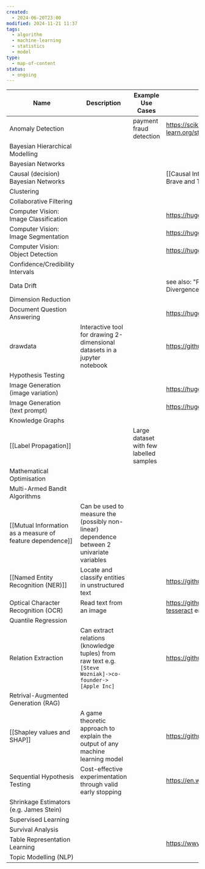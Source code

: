 ```yaml
---
created:
  - 2024-06-20T23:00
modified: 2024-11-21 11:37
tags:
  - algorithm
  - machine-learning
  - statistics
  - model
type:
  - map-of-content
status:
  - ongoing
---
```


| Name                                                      | Description                                                                                                        | Example Use Cases                       | Useful Resources/Links                                                                                                   |
| --------------------------------------------------------- | ------------------------------------------------------------------------------------------------------------------ | --------------------------------------- | ------------------------------------------------------------------------------------------------------------------------ |
| Anomaly Detection                                         |                                                                                                                    | payment fraud detection                 | <https://scikit-learn.org/stable/modules/outlier_detection.html>                                                         |
| Bayesian Hierarchical Modelling                           |                                                                                                                    |                                         |                                                                                                                          |
| Bayesian Networks                                         |                                                                                                                    |                                         |                                                                                                                          |
| Causal (decision) Bayesian Networks                       |                                                                                                                    |                                         | [[Causal Inference]] [[Causal Inference for The Brave and True]]                                                         |
| Clustering                                                |                                                                                                                    |                                         |                                                                                                                          |
| Collaborative Filtering                                   |                                                                                                                    |                                         |                                                                                                                          |
| Computer Vision: Image Classification                     |                                                                                                                    |                                         | <https://huggingface.co/models>                                                                                          |
| Computer Vision: Image Segmentation                       |                                                                                                                    |                                         | <https://huggingface.co/models>                                                                                          |
| Computer Vision: Object Detection                         |                                                                                                                    |                                         | <https://huggingface.co/models>                                                                                          |
| Confidence/Credibility Intervals                          |                                                                                                                    |                                         |                                                                                                                          |
| Data Drift                                                |                                                                                                                    |                                         | see also: "Population Stability Index" (PSI), "KL Divergence"                                                            |
| Dimension Reduction                                       |                                                                                                                    |                                         |                                                                                                                          |
| Document Question Answering                               |                                                                                                                    |                                         | <https://huggingface.co/models>                                                                                          |
| drawdata                                                  | Interactive tool for drawing 2-dimensional datasets in a jupyter notebook                                          |                                         | https://github.com/koaning/drawdata                                                                                      |
| Hypothesis Testing                                        |                                                                                                                    |                                         |                                                                                                                          |
| Image Generation (image variation)                        |                                                                                                                    |                                         | <https://huggingface.co/models>                                                                                          |
| Image Generation (text prompt)                            |                                                                                                                    |                                         | <https://huggingface.co/models>                                                                                          |
| Knowledge Graphs                                          |                                                                                                                    |                                         |                                                                                                                          |
| [[Label Propagation]]                                     |                                                                                                                    | Large dataset with few labelled samples |                                                                                                                          |
| Mathematical Optimisation                                 |                                                                                                                    |                                         |                                                                                                                          |
| Multi-Armed Bandit Algorithms                             |                                                                                                                    |                                         |                                                                                                                          |
| [[Mutual Information as a measure of feature dependence]] | Can be used to measure the (possibly non-linear) dependence between 2 univariate variables                         |                                         |                                                                                                                          |
| [[Named Entity Recognition (NER)]]                        | Locate and classify entities in unstructured text                                                                  |                                         | https://github.com/urchade/GLiNER                                                                                        |
| Optical Character Recognition (OCR)                       | Read text from an image                                                                                            |                                         | <https://github.com/kba/awesome-ocr> (the [tesseract](https://github.com/tesseract-ocr/tesseract) engine is amazing)<br> |
| Quantile Regression                                       |                                                                                                                    |                                         |                                                                                                                          |
| Relation Extraction                                       | Can extract relations (knowledge tuples) from raw text e.g. <br>```[Steve Wozniak]->co-founder->[Apple Inc]```<br> |                                         | https://github.com/jackboyla/GLiREL                                                                                      |
| Retrival-Augmented Generation (RAG)                       |                                                                                                                    |                                         |                                                                                                                          |
| [[Shapley values and SHAP]]                               | A game theoretic approach to explain the output of any machine learning model                                      |                                         | https://github.com/shap/shap                                                                                             |
| Sequential Hypothesis Testing                             | Cost-effective experimentation through valid early stopping                                                        |                                         | <https://en.wikipedia.org/wiki/Sequential_analysis>                                                                      |
| Shrinkage Estimators (e.g. James Stein)                   |                                                                                                                    |                                         |                                                                                                                          |
| Supervised Learning                                       |                                                                                                                    |                                         |                                                                                                                          |
| Survival Analysis                                         |                                                                                                                    |                                         |                                                                                                                          |
| Table Representation Learning                             |                                                                                                                    |                                         | https://www.madelonhulsebos.com/trl/                                                                                     |
| Topic Modelling (NLP)                                     |                                                                                                                    |                                         |                                                                                                                          |

